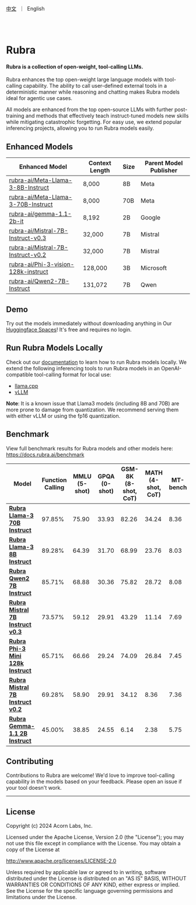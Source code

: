 <p align="left">
    <a href="README_CN.md">中文</a>&nbsp ｜ &nbspEnglish&nbsp </a>
</p>
<br><br>

# Rubra

#### Rubra is a collection of open-weight, tool-calling LLMs.

Rubra enhances the top open-weight large language models with tool-calling capability. The ability to call user-defined external tools in a deterministic manner while reasoning and chatting makes Rubra models ideal for agentic use cases.

All models are enhanced from the top open-source LLMs with further post-training and methods that effectively teach instruct-tuned models new skills while mitigating catastrophic forgetting. For easy use, we extend popular inferencing projects, allowing you to run Rubra models easily.

## Enhanced Models

| Enhanced Model                                                        | Context Length | Size | Parent Model Publisher |
|-----------------------------------------------------------------------|----------------|------|------------------------|
| [rubra-ai/Meta-Llama-3-8B-Instruct](https://huggingface.co/rubra-ai/Meta-Llama-3-8B-Instruct)   | 8,000          | 8B   | Meta             |
| [rubra-ai/Meta-Llama-3-70B-Instruct](https://huggingface.co/rubra-ai/Meta-Llama-3-70B-Instruct) | 8,000          | 70B  | Meta             |
| [rubra-ai/gemma-1.1-2b-it](https://huggingface.co/rubra-ai/gemma-1.1-2b-it)                     | 8,192          | 2B   | Google                 |
| [rubra-ai/Mistral-7B-Instruct-v0.3](https://huggingface.co/rubra-ai/Mistral-7B-Instruct-v0.3)   | 32,000         | 7B   | Mistral              |
| [rubra-ai/Mistral-7B-Instruct-v0.2](https://huggingface.co/rubra-ai/Mistral-7B-Instruct-v0.2)    | 32,000         | 7B   | Mistral              |
| [rubra-ai/Phi-3-vision-128k-instruct](https://huggingface.co/rubra-ai/Phi-3-vision-128k-instruct)| 128,000        | 3B   | Microsoft              |
| [rubra-ai/Qwen2-7B-Instruct](https://huggingface.co/rubra-ai/Qwen2-7B-Instruct)                 | 131,072        | 7B   | Qwen                   |

## Demo

Try out the models immediately without downloading anything in Our [Huggingface Spaces]([https://huggingface.co/spaces/sanjay920/rubra-v0.1-dev](https://huggingface.co/spaces/sanjay920/rubra-v0.1-function-calling))! It's free and requires no login.

## Run Rubra Models Locally

Check out our [documentation](https://docs.rubra.ai/category/serving--inferencing) to learn how to run Rubra models locally.
We extend the following inferencing tools to run Rubra models in an OpenAI-compatible tool-calling format for local use:

- [llama.cpp](https://github.com/rubra-ai/tools.cpp)
- [vLLM](https://github.com/rubra-ai/vllm)

**Note**: It is a known issue that Llama3 models (including 8B and 70B) are more prone to damage from quantization. We recommend serving them with either vLLM or using the fp16 quantization.

## Benchmark

View full benchmark results for Rubra models and other models here: https://docs.rubra.ai/benchmark

| Model                                                     | Function Calling | MMLU (5-shot) | GPQA (0-shot) | GSM-8K (8-shot, CoT) | MATH (4-shot, CoT) | MT-bench |
|-----------------------------------------------------------|------------------|---------------|---------------|----------------------|--------------------|----------|
| [**Rubra Llama-3 70B Instruct**](https://huggingface.co/rubra-ai/Meta-Llama-3-70B-Instruct)       | 97.85%           | 75.90         | 33.93         | 82.26                | 34.24              | 8.36     |
| [**Rubra Llama-3 8B Instruct**](https://huggingface.co/rubra-ai/Meta-Llama-3-8B-Instruct)        | 89.28%           | 64.39         | 31.70         | 68.99                | 23.76              | 8.03     |
| [**Rubra Qwen2 7B Instruct**](https://huggingface.co/rubra-ai/Qwen2-7B-Instruct)                 | 85.71%           | 68.88         | 30.36         | 75.82                | 28.72              | 8.08     |
| [**Rubra Mistral 7B Instruct v0.3**](https://huggingface.co/rubra-ai/Mistral-7B-Instruct-v0.3)   | 73.57%           | 59.12         | 29.91         | 43.29                | 11.14              | 7.69     |
| [**Rubra Phi-3 Mini 128k Instruct**](https://huggingface.co/rubra-ai/Phi-3-mini-128k-instruct)   | 65.71%           | 66.66         | 29.24         | 74.09                | 26.84              | 7.45     |
| [**Rubra Mistral 7B Instruct v0.2**](https://huggingface.co/rubra-ai/Mistral-7B-Instruct-v0.2)   | 69.28%           | 58.90         | 29.91         | 34.12                | 8.36               | 7.36     |
| [**Rubra Gemma-1.1 2B Instruct**](https://huggingface.co/rubra-ai/gemma-1.1-2b-it)               | 45.00%           | 38.85         | 24.55         | 6.14                 | 2.38               | 5.75     |

## Contributing

Contributions to Rubra are welcome! We'd love to improve tool-calling capability in the models based on your feedback. Please open an issue if your tool doesn't work.

---

## License

Copyright (c) 2024 Acorn Labs, Inc.

Licensed under the Apache License, Version 2.0 (the "License"); you may not use this file except in compliance with the License. You may obtain a copy of the License at

<http://www.apache.org/licenses/LICENSE-2.0>

Unless required by applicable law or agreed to in writing, software distributed under the License is distributed on an "AS IS" BASIS, WITHOUT WARRANTIES OR CONDITIONS OF ANY KIND, either express or implied. See the License for the specific language governing permissions and limitations under the License.
